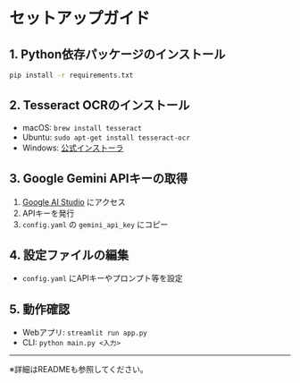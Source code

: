 # セットアップガイド

## 1. Python依存パッケージのインストール
```bash
pip install -r requirements.txt
```

## 2. Tesseract OCRのインストール
- macOS: `brew install tesseract`
- Ubuntu: `sudo apt-get install tesseract-ocr`
- Windows: [公式インストーラ](https://github.com/tesseract-ocr/tesseract)

## 3. Google Gemini APIキーの取得
1. [Google AI Studio](https://aistudio.google.com/app/apikey) にアクセス
2. APIキーを発行
3. `config.yaml` の `gemini_api_key` にコピー

## 4. 設定ファイルの編集
- `config.yaml` にAPIキーやプロンプト等を設定

## 5. 動作確認
- Webアプリ: `streamlit run app.py`
- CLI: `python main.py <入力>`

---

※詳細はREADMEも参照してください。 